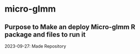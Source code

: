 # micro-glmm
## Purpose to Make an deploy Micro-glmm R package and files to run it
2023-09-27: Made Repository
